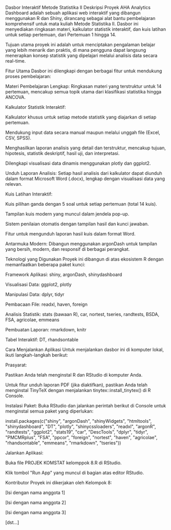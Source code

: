Dasbor Interaktif Metode Statistika II
Deskripsi Proyek
AHA Analytics Dashboard adalah sebuah aplikasi web interaktif yang dibangun menggunakan R dan Shiny, dirancang sebagai alat bantu pembelajaran komprehensif untuk mata kuliah Metode Statistika II. Dasbor ini menyediakan ringkasan materi, kalkulator statistik interaktif, dan kuis latihan untuk setiap pertemuan, dari Pertemuan 1 hingga 14.

Tujuan utama proyek ini adalah untuk menciptakan pengalaman belajar yang lebih menarik dan praktis, di mana pengguna dapat langsung menerapkan konsep statistik yang dipelajari melalui analisis data secara real-time.

Fitur Utama
Dasbor ini dilengkapi dengan berbagai fitur untuk mendukung proses pembelajaran:

Materi Pembelajaran Lengkap: Ringkasan materi yang terstruktur untuk 14 pertemuan, mencakup semua topik utama dari klasifikasi statistika hingga ANCOVA.

Kalkulator Statistik Interaktif:

Kalkulator khusus untuk setiap metode statistik yang diajarkan di setiap pertemuan.

Mendukung input data secara manual maupun melalui unggah file (Excel, CSV, SPSS).

Menghasilkan laporan analisis yang detail dan terstruktur, mencakup tujuan, hipotesis, statistik deskriptif, hasil uji, dan interpretasi.

Dilengkapi visualisasi data dinamis menggunakan plotly dan ggplot2.

Unduh Laporan Analisis: Setiap hasil analisis dari kalkulator dapat diunduh dalam format Microsoft Word (.docx), lengkap dengan visualisasi data yang relevan.

Kuis Latihan Interaktif:

Kuis pilihan ganda dengan 5 soal untuk setiap pertemuan (total 14 kuis).

Tampilan kuis modern yang muncul dalam jendela pop-up.

Sistem penilaian otomatis dengan tampilan hasil dan kunci jawaban.

Fitur untuk mengunduh laporan hasil kuis dalam format Word.

Antarmuka Modern: Dibangun menggunakan argonDash untuk tampilan yang bersih, modern, dan responsif di berbagai perangkat.

Teknologi yang Digunakan
Proyek ini dibangun di atas ekosistem R dengan memanfaatkan beberapa paket kunci:

Framework Aplikasi: shiny, argonDash, shinydashboard

Visualisasi Data: ggplot2, plotly

Manipulasi Data: dplyr, tidyr

Pembacaan File: readxl, haven, foreign

Analisis Statistik: stats (bawaan R), car, nortest, tseries, randtests, BSDA, FSA, agricolae, emmeans

Pembuatan Laporan: rmarkdown, knitr

Tabel Interaktif: DT, rhandsontable

Cara Menjalankan Aplikasi
Untuk menjalankan dasbor ini di komputer lokal, ikuti langkah-langkah berikut:

Prasyarat:

Pastikan Anda telah menginstal R dan RStudio di komputer Anda.

Untuk fitur unduh laporan PDF (jika diaktifkan), pastikan Anda telah menginstal TinyTeX dengan menjalankan tinytex::install_tinytex() di R Console.

Instalasi Paket:
Buka RStudio dan jalankan perintah berikut di Console untuk menginstal semua paket yang diperlukan:

install.packages(c("shiny", "argonDash", "shinyWidgets", "htmltools", "shinydashboard", 
                   "DT", "plotly", "shinycssloaders", "readxl", "argonR", "randtests", 
                   "ggplot2", "stats19", "car", "DescTools", "dplyr", "tidyr", 
                   "PMCMRplus", "FSA", "ppcor", "foreign", "nortest", "haven", 
                   "agricolae", "rhandsontable", "emmeans", "rmarkdown", "tseries"))

Jalankan Aplikasi:

Buka file PROJEK KOMSTAT kelomppok 8.R di RStudio.

Klik tombol "Run App" yang muncul di bagian atas editor RStudio.

Kontributor
Proyek ini dikerjakan oleh Kelompok 8:

[Isi dengan nama anggota 1]

[Isi dengan nama anggota 2]

[Isi dengan nama anggota 3]

[dst...]
